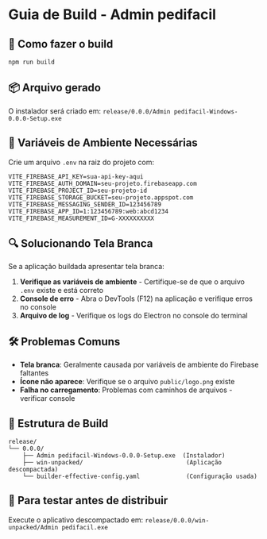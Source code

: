 # Guia de Build - Admin pedifacil

## 🚀 Como fazer o build

```bash
npm run build
```

## 📦 Arquivo gerado

O instalador será criado em: `release/0.0.0/Admin pedifacil-Windows-0.0.0-Setup.exe`

## 🔧 Variáveis de Ambiente Necessárias

Crie um arquivo `.env` na raiz do projeto com:

```env
VITE_FIREBASE_API_KEY=sua-api-key-aqui
VITE_FIREBASE_AUTH_DOMAIN=seu-projeto.firebaseapp.com
VITE_FIREBASE_PROJECT_ID=seu-projeto-id
VITE_FIREBASE_STORAGE_BUCKET=seu-projeto.appspot.com
VITE_FIREBASE_MESSAGING_SENDER_ID=123456789
VITE_FIREBASE_APP_ID=1:123456789:web:abcd1234
VITE_FIREBASE_MEASUREMENT_ID=G-XXXXXXXXXX
```

## 🔍 Solucionando Tela Branca

Se a aplicação buildada apresentar tela branca:

1. **Verifique as variáveis de ambiente** - Certifique-se de que o arquivo `.env` existe e está correto
2. **Console de erro** - Abra o DevTools (F12) na aplicação e verifique erros no console
3. **Arquivo de log** - Verifique os logs do Electron no console do terminal

## 🛠️ Problemas Comuns

- **Tela branca**: Geralmente causada por variáveis de ambiente do Firebase faltantes
- **Ícone não aparece**: Verifique se o arquivo `public/logo.png` existe
- **Falha no carregamento**: Problemas com caminhos de arquivos - verificar console

## 📁 Estrutura de Build

```
release/
└── 0.0.0/
    ├── Admin pedifacil-Windows-0.0.0-Setup.exe  (Instalador)
    ├── win-unpacked/                             (Aplicação descompactada)
    └── builder-effective-config.yaml             (Configuração usada)
```

## 🔄 Para testar antes de distribuir

Execute o aplicativo descompactado em:
`release/0.0.0/win-unpacked/Admin pedifacil.exe` 